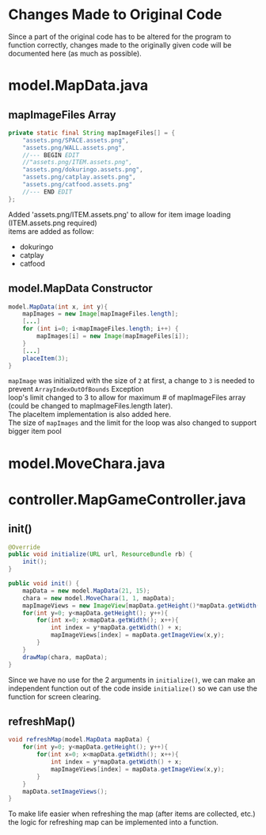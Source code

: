 # Changes Made to Original Code
Since a part of the original code has to be altered for the program to function correctly,
changes made to the originally given code will be documented here (as much as possible).

# model.MapData.java
## mapImageFiles Array
```java
private static final String mapImageFiles[] = {
    "assets.png/SPACE.assets.png",
    "assets.png/WALL.assets.png",
    //--- BEGIN EDIT
    //"assets.png/ITEM.assets.png",
    "assets.png/dokuringo.assets.png",
    "assets.png/catplay.assets.png",
    "assets.png/catfood.assets.png"
    //--- END EDIT
};
```

Added 'assets.png/ITEM.assets.png' to allow for item image loading (ITEM.assets.png required)  
items are added as follow:
- dokuringo
- catplay
- catfood

## model.MapData Constructor
```java
model.MapData(int x, int y){
    mapImages = new Image[mapImageFiles.length];
    [...]
    for (int i=0; i<mapImageFiles.length; i++) {
        mapImages[i] = new Image(mapImageFiles[i]);
    }
    [...]
    placeItem(3);
}
```
`mapImage` was initialized with the size of `2` at first, a change to `3` is needed to prevent `ArrayIndexOutOfBounds` Exception  
loop's limit changed to 3 to allow for maximum # of mapImageFiles array (could be changed to mapImageFiles.length later).  
The placeItem implementation is also added here.  
The size of `mapImages` and the limit for the loop was also changed to support bigger item pool

# model.MoveChara.java
# controller.MapGameController.java
## init()
```java
@Override
public void initialize(URL url, ResourceBundle rb) {
    init();
}

public void init() {
    mapData = new model.MapData(21, 15);
    chara = new model.MoveChara(1, 1, mapData);
    mapImageViews = new ImageView[mapData.getHeight()*mapData.getWidth()];
    for(int y=0; y<mapData.getHeight(); y++){
        for(int x=0; x<mapData.getWidth(); x++){
            int index = y*mapData.getWidth() + x;
            mapImageViews[index] = mapData.getImageView(x,y);
        }
    }
    drawMap(chara, mapData);
}
```

Since we have no use for the 2 arguments in `initialize()`, we can make an independent
function out of the code inside `initialize()` so we can use the function for screen clearing.

## refreshMap()
```java
void refreshMap(model.MapData mapData) {
    for(int y=0; y<mapData.getHeight(); y++){
        for(int x=0; x<mapData.getWidth(); x++){
            int index = y*mapData.getWidth() + x;
            mapImageViews[index] = mapData.getImageView(x,y);
        }
    }
    mapData.setImageViews();
}
```

To make life easier when refreshing the map (after items are collected, etc.)
the logic for refreshing map can be implemented into a function.